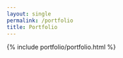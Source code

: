 ```yaml
---
layout: single
permalink: /portfolio
title: Portfolio
---
```


{% include portfolio/portfolio.html %}